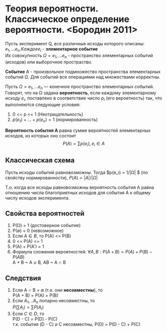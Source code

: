 # Теория вероятности. Классическое определение вероятности. <Бородин 2011>
Пусть эксперимент Q, все различные исходы которого описаны: $e_1, ...e_n. Каждое e_i$ - **элементарное событие**  
Их совокупность $Ω = {e_1, ...e_n}$ - пространство элементарных событий (исходов) или выборочное простраство.

**Событие** А - произвольное подмножество пространства элементарных событий Ω. Для событий все операциями над множествами корректны.

 Пусть $Ω  = {e_1, ...e_n}$ — конечное пространство элементарных событий. Говорят, что на Ω задана **вероятность**, если каждому элементарному исходу $e_i$, поставлено в соответствие число $p_i$ (его вероятность) так, что выполняются следующие условия: 

1. 0 <= p <= 1 (Неотрицательность)
2. $p(e_1) + ... + p(e_n) = 1$ (нормированность)

**Вероятность события А** равна сумме вероятностей элементарных исходов, из которых оно состоит
$$P(A) = \sum p(e_i), e_i \in A$$

## Классическая схема
Пусть исходы событий равновозможны. Тогда $p(e_i) = 1/|Ω| $ (по свойству нормированности), $P(A) = |A|/|Ω|$

Т.о. когда все исходы равновозможны вероятность события А равна отношению числа благоприятных исходов для события А к общему числу исходов эксперимента.

## Свойства вероятностей
1. P(Ω) = 1 (достоверное событие)
2. P(∅) = 0 (невозможное)
3. Если $A \in B$, то P(A) <= P(B)
4. 0 <= P(A) <= 1
5. P(A) + P(A') = 1 
6. Формула сложения вероятностей: $\forall A, B: P(A + B) = P(A) + P(B) - P(AB)$   
A + B ~ A ∪ B, AB ~ A ∩ B

## Следствия 
1. Если  A ∩ B = ∅ (т.е. они **несовместны**), то   
P(A + B) = P(A) + P(B)
2. Если $A_1, ..A_n$ попарно несовместны, то  
$P(\sum A_i) = \sum P(A_i)$
3. Если $C \in D$, то  
P(D - C) = P(D) - P(C)     
т.к. события (D - C) и С несовместны, P(D) = P(D - C) + P(C)

##


